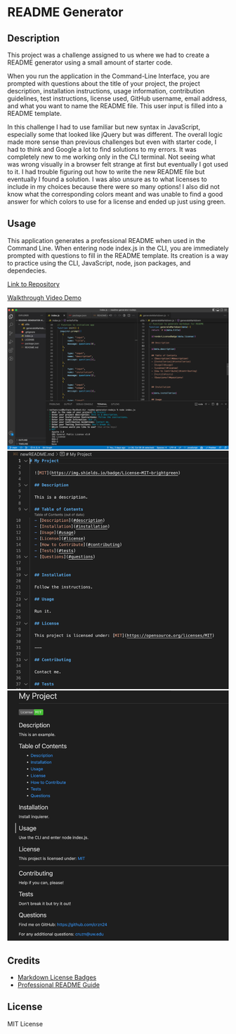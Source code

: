 # README Generator

## Description
This project was a challenge assigned to us where we had to create a README generator using a small amount of starter code.

When you run the application in the Command-Line Interface, you are prompted with questions about the title of your project, the project description, installation instructions, usage information, contribution guidelines, test instructions, license used, GitHub username, email address, and what you want to name the README file. This user input is filled into a README template.

In this challenge I had to use familiar but new syntax in JavaScript, especially some that looked like jQuery but was different. The overall logic made more sense than previous challenges but even with starter code, I had to think and Google a lot to find solutions to my errors. It was completely new to me working only in the CLI terminal. Not seeing what was wrong visually in a browser felt strange at first but eventually I got used to it. I had trouble figuring out how to write the new README file but eventually I found a solution. I was also unsure as to what licenses to include in my choices because there were so many options! I also did not know what the corresponding colors meant and was unable to find a good answer for which colors to use for a license and ended up just using green.


## Usage
This application generates a professional README when used in the Command Line. When entering node index.js in the CLI, you are immediately prompted with questions to fill in the README template. Its creation is a way to practice using the CLI, JavaScript, node, json packages, and dependecies.

[Link to Repository](https://github.com/crzn24/readme-generator-nodejs.git)

[Walkthrough Video Demo](https://drive.google.com/drive/folders/1wKLPPmvavd6O636O0_iBtGefuXX5bskM?usp=sharing)

![Screenshots of vs code terminal](./assets/images/vscode-terminal.png)
![Screenshots of vs code README](./assets/images/vscode-readme.png)
![Screenshots of README example](./assets/images/example-readme.png)

## Credits
* [Markdown License Badges](https://gist.github.com/lukas-h/2a5d00690736b4c3a7ba)
* [Professional README Guide](https://coding-boot-camp.github.io/full-stack/github/professional-readme-guide)


## License

MIT License
